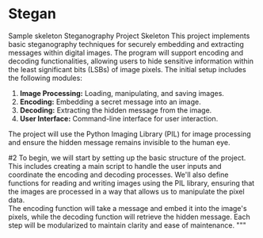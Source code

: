 # Stegan
Sample skeleton 
Steganography Project Skeleton
This project implements basic steganography techniques for securely embedding and extracting messages within digital images. The program will support encoding and decoding functionalities, allowing users to hide sensitive information within the least significant bits (LSBs) of image pixels. The initial setup includes the following modules:

1. **Image Processing:** Loading, manipulating, and saving images.
2. **Encoding:** Embedding a secret message into an image.
3. **Decoding:** Extracting the hidden message from the image.
4. **User Interface:** Command-line interface for user interaction.

The project will use the Python Imaging Library (PIL) for image processing and ensure the hidden message remains invisible to the human eye.


#2
To begin, we will start by setting up the basic structure of the project. <br>
This includes creating a main script to handle the user inputs and coordinate the encoding and decoding processes. We'll also define functions for reading and writing images using the PIL library, ensuring that the images are processed in a way that allows us to manipulate the pixel data.<br> The encoding function will take a message and embed it into the image's pixels, while the decoding function will retrieve the hidden message. Each step will be modularized to maintain clarity and ease of maintenance.
"""


